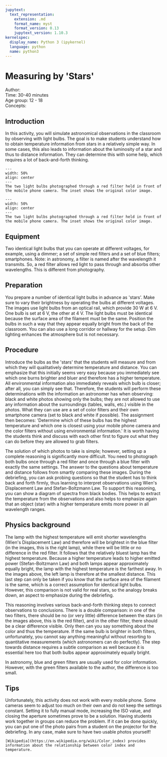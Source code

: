 ```yaml
---
jupytext:
  text_representation:
    extension: .md
    format_name: myst
    format_version: 0.13
    jupytext_version: 1.10.3
kernelspec:
  display_name: Python 3 (ipykernel)
  language: python
  name: python3
---
```


# Measuring by 'Stars'


Author:     \
Time: 30-40 minutes\
Age group:	12 - 18\
Concepts:	

## Introduction
In this activity, you will simulate astronomical observations in the classroom by observing with light bulbs. The goal is to make students understand how to obtain temperature information from stars in a relatively simple way. In some cases, this also leads to information about the luminosity of a star and thus to distance information. They can determine this with some help, which requires a lot of back-and-forth thinking.

```{figure} demo80_figure1.jpg
---
width: 50%
align: center
---
The two light bulbs photographed through a red filter held in front of the mobile phone camera. The inset shows the original color image.
```



```{figure} demo80_figure2.jpg
---
width: 50%
align: center
---
The two light bulbs photographed through a red filter held in front of the mobile phone camera. The inset shows the original color image.
```


## Equipment
Two identical light bulbs that you can operate at different voltages, for example, using a dimmer; a set of simple red filters and a set of blue filters; smartphones.
Note: in astronomy, a filter is named after the wavelength it transmits. So, a red filter allows red light to pass through and absorbs other wavelengths. This is different from photography.

## Preparation
You prepare a number of identical light bulbs in advance as 'stars'. Make sure to vary their brightness by operating the bulbs at different voltages. The images use light bulbs from an optical rail, which provide 30 W at 6 V. One bulb is set at 6 V, the other at 4 V. The light bulbs must be identical because the surface area of the filament must be the same. Position the bulbs in such a way that they appear equally bright from the back of the classroom. You can also use a long corridor or hallway for the setup. Dim lighting enhances the atmosphere but is not necessary.

## Procedure
Introduce the bulbs as the 'stars' that the students will measure and from which they will qualitatively determine temperature and distance. You can emphasize that this initially seems very easy because you immediately see which one burns brighter and bluer and therefore has a higher temperature. All environmental information also immediately reveals which bulb is closer; after all, you can simply see that. Therefore, the students will perform these determinations with the information an astronomer has when observing: black and white photos showing only the bulbs; they are not allowed to use any information about the surroundings (tables, walls, etc.) visible in the photos. What they can use are a set of color filters and their own smartphone camera (set to black and white if possible). The assignment then becomes: 'Determine which of these bulbs has the highest temperature and which one is closest using your mobile phone camera and the color filters without using environmental information.' It is worth having the students think and discuss with each other first to figure out what they can do before they are allowed to grab filters.

The solution of which photos to take is simple; however, setting up a complete reasoning is significantly more difficult. You need to photograph both bulbs once through a red filter and once through a blue filter with exactly the same settings. The answer to the questions about temperature and distance follows from smartly comparing these images. During the debriefing, you can ask probing questions so that the student has to think back and forth firmly, thus learning to interpret observations using Wien's Displacement Law and Stefan-Boltzmann Law. To support this reasoning, you can show a diagram of spectra from black bodies. This helps to extract the temperature from the observations and also helps to emphasize again that an object (star) with a higher temperature emits more power in all wavelength ranges.

## Physics background
The lamp with the highest temperature will emit shorter wavelengths (Wien's Displacement Law) and therefore will be brightest in the blue filter (in the images, this is the right lamp), while there will be little or no difference in the red filter. It follows that the relatively bluest lamp has the highest temperature. Because a higher temperature leads to higher emitted power (Stefan-Boltzmann Law) and both lamps appear approximately equally bright, the lamp with the highest temperature is the farthest away. In the images above, the left lamp is therefore at the smallest distance. This last step can only be taken if you know that the surface area of the filament is the same, which is a correct assumption for identical light bulbs. However, this comparison is not valid for real stars, so the analogy breaks down, an aspect to emphasize during the debriefing.

This reasoning involves various back-and-forth thinking steps to connect observations to conclusions. There is a double comparison: in one of the two filters, there should be no (or very little) difference between the stars (in the images above, this is the red filter), and in the other filter, there should be a clear difference visible. Only then can you say something about the color and thus the temperature. If the same bulb is brighter in both filters, unfortunately, you cannot say anything meaningful without resorting to quantitative measurements (which astronomers can do perfectly). The step towards distance requires a subtle comparison as well because it is essential here too that both bulbs appear approximately equally bright.

In astronomy, blue and green filters are usually used for color information. However, with the green filters available to the author, the difference is too small.

## Tips
Unfortunately, this activity does not work with every mobile phone. Some cameras seem to adjust too much on their own and do not keep the settings constant. Setting it to fully manual mode, increasing the ISO value, and closing the aperture sometimes prove to be a solution. Having students work together in groups can reduce the problem.
If it can be done quickly, you can put one of the photo pairs from a student on the projector for the debriefing. In any case, make sure to have two usable photos yourself!

```{tip}
[Wikipedia](https://en.wikipedia.org/wiki/Color_index) provides information about the relationship between color index and temperature. 
```
